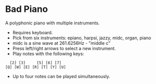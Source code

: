 # Bad Piano
A polyphonic piano with multiple instruments.
* Requires keyboard.
* Pick from six instruments: epiano, harpsi, jazzy, midc, organ, piano
* midc is a sine wave at 261.6256Hz - "middle c"
* Press left/right arrows to select a new instrument.
* Play notes with the following keys: 
```  
  [2] [3]     [5] [6] [7]
[Q] [W] [E] [R] [T] [Y] [U]
```
* Up to four notes can be played simultaneously.